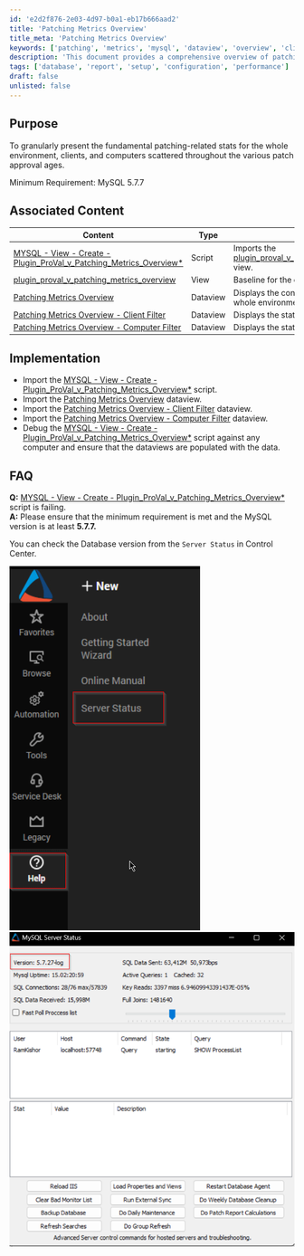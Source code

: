 ```yaml
---
id: 'e2d2f876-2e03-4d97-b0a1-eb17b666aad2'
title: 'Patching Metrics Overview'
title_meta: 'Patching Metrics Overview'
keywords: ['patching', 'metrics', 'mysql', 'dataview', 'overview', 'client', 'computer']
description: 'This document provides a comprehensive overview of patching-related statistics across the entire environment, including details for clients and computers based on various patch approval ages. It outlines the minimum requirements, associated content, implementation steps, and frequently asked questions to ensure effective patch management.'
tags: ['database', 'report', 'setup', 'configuration', 'performance']
draft: false
unlisted: false
---
```

## Purpose

To granularly present the fundamental patching-related stats for the whole environment, clients, and computers scattered throughout the various patch approval ages.

Minimum Requirement: MySQL 5.7.7

## Associated Content

| Content                                                                                     | Type     | Function                                                              |
|---------------------------------------------------------------------------------------------|----------|-----------------------------------------------------------------------|
| [MYSQL - View - Create - Plugin_ProVal_v_Patching_Metrics_Overview*](https://proval.itglue.com/DOC-5078775-11915171) | Script   | Imports the [plugin_proval_v_patching_metrics_overview](https://proval.itglue.com/DOC-5078775-11915163) view. |
| [plugin_proval_v_patching_metrics_overview](https://proval.itglue.com/DOC-5078775-11915163) | View     | Baseline for the dataviews.                                         |
| [Patching Metrics Overview](https://proval.itglue.com/DOC-5078775-8023241)                | Dataview | Displays the consolidated stats for the whole environment.           |
| [Patching Metrics Overview - Client Filter](https://proval.itglue.com/DOC-5078775-11915225) | Dataview | Displays the stats for each client.                                  |
| [Patching Metrics Overview - Computer Filter](https://proval.itglue.com/DOC-5078775-11915195) | Dataview | Displays the stats for each computer.                                |

## Implementation

- Import the [MYSQL - View - Create - Plugin_ProVal_v_Patching_Metrics_Overview*](https://proval.itglue.com/DOC-5078775-11915171) script.
- Import the [Patching Metrics Overview](https://proval.itglue.com/DOC-5078775-8023241) dataview.
- Import the [Patching Metrics Overview - Client Filter](https://proval.itglue.com/DOC-5078775-11915225) dataview.
- Import the [Patching Metrics Overview - Computer Filter](https://proval.itglue.com/DOC-5078775-11915195) dataview.
- Debug the [MYSQL - View - Create - Plugin_ProVal_v_Patching_Metrics_Overview*](https://proval.itglue.com/DOC-5078775-11915171) script against any computer and ensure that the dataviews are populated with the data.

## FAQ

**Q:** [MYSQL - View - Create - Plugin_ProVal_v_Patching_Metrics_Overview*](https://proval.itglue.com/DOC-5078775-11915171) script is failing.  
**A:** Please ensure that the minimum requirement is met and the MySQL version is at least **5.7.7.**  

You can check the Database version from the `Server Status` in Control Center.  

![Image1](../../static/img/Patching-Metrics/image_1.png)  
![Image2](../../static/img/Patching-Metrics/image_2.png)






